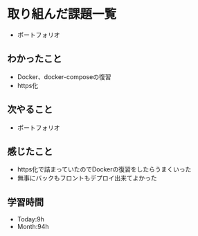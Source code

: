 # 取り組んだ課題一覧
- ポートフォリオ
## わかったこと
- Docker、docker-composeの復習
- https化
## 次やること
- ポートフォリオ
## 感じたこと
- https化で詰まっていたのでDockerの復習をしたらうまくいった
- 無事にバックもフロントもデプロイ出来てよかった
## 学習時間
- Today:9h
- Month:94h
